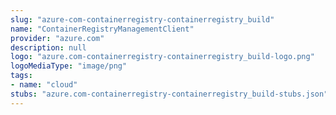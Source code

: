 ```yaml
---
slug: "azure-com-containerregistry-containerregistry_build"
name: "ContainerRegistryManagementClient"
provider: "azure.com"
description: null
logo: "azure.com-containerregistry-containerregistry_build-logo.png"
logoMediaType: "image/png"
tags:
- name: "cloud"
stubs: "azure.com-containerregistry-containerregistry_build-stubs.json"
---
```

